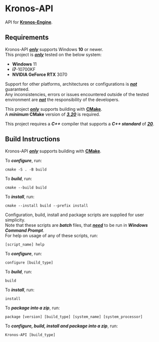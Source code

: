 # Kronos-API
API for [**Kronos-Engine**](https://github.com/Soviet-Cat/Kronos-Engine).

## Requirements
Kronos-API <u>***only***</u> supports Windows **10** or newer. <br>
This project is <u>***only***</u> tested on the below system:
* **Windows** 11
* **i7**-10700KF
* **NVIDIA GeForce RTX** 3070

Support for other platforms, architectures or configurations is <u>***not***</u> guaranteed. <br>
Any inconsistencies, errors or issues encountered outside of the tested environment are <u>***not***</u> the responsibility of the developers.

This project <u>***only***</u> supports building with <u>[**CMake**](https://cmake.org/)</u>. <br>
A ***minimum* CMake** version of <u>***3.20***</u> is required. <br>

This project requires a ***C++*** compiler that supports a ***C++ standard*** of <u>***20***</u>.

## Build Instructions
Kronos-API <u>***only***</u> supports building with <u>[**CMake**](https://cmake.org/)</u>.

To ***configure***, run:
~~~
cmake -S . -B build
~~~

To ***build***, run:
~~~
cmake --build build
~~~

To ***install***, run:
~~~
cmake --install build --prefix install
~~~

Configuration, build, install and package scripts are supplied for user simplicity. <br>
Note that these scripts are ***batch*** files, that <u>***need***</u> to be run in ***Windows Command Prompt***.<br>
For help on usage of any of these scripts, run:
~~~
[script_name] help
~~~ 

To ***configure***, run:
~~~
configure [build_type]
~~~

To ***build***, run:
~~~
build
~~~

To ***install***, run:
~~~
install
~~~

To ***package into a zip***, run:
~~~
package [version] [build_type] [system_name] [system_processor]
~~~

To ***configure, build, install and package into a zip***, run:
~~~
Kronos-API [build_type]
~~~